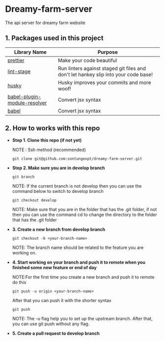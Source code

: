 # Dreamy-farm-server

The api server for dreamy farm website

## 1. Packages used in this project

| Library Name                                                                            | Purpose                                                                             |
| --------------------------------------------------------------------------------------- | ----------------------------------------------------------------------------------- |
| [prettier](https://www.npmjs.com/package/prettier)                                      | Make your code beautiful                                                            |
| [lint-stage](https://github.com/okonet/lint-staged)                                     | Run linters against staged git files and don't let hankey slip into your code base! |
| [husky](https://github.com/typicode/husky)                                              | Husky improves your commits and more woof!                                          |
| [babel-plugin-module-resolver](https://github.com/tleunen/babel-plugin-module-resolver) | Convert jsx syntax                                                                  |
| [babel](https://babeljs.io)                                                             | Convert jsx syntax                                                                  |

## 2. How to works with this repo

- **Step 1. Clone this repo (if not yet)**

  NOTE : Ssh method (recommended)

  ```
  git clone git@github.com:sontungexpt/dreamy-farm-server.git
  ```

- **Step 2. Make sure you are in develop branch**

  ```
  git branch
  ```

  NOTE: If the current branch is not develop then you can use the command below to switch to develop branch

  ```
  git checkout develop
  ```

  NOTE: Make sure that you are in the folder that has the .git folder, if not
  then you can use the command cd to change the directory to the folder that has the .git folder

- **3. Create a new branch from develop branch**

  ```
  git checkout -b <your-branch-name>
  ```

  NOTE: The branch name should be related to the feature you are working on.

- **4. Start working on your branch and push it to remote when you finished some new feature or end of day**

  NOTE:For the first time you create a new branch and push it to remote do this

  ```
  git push -u origin <your-branch-name>
  ```

  After that you can push it with the shorter syntax

  ```
  git push
  ```

  NOTE: The -u flag help you to set up the upstream branch. After that, you can use git push without any flag.

- **5. Create a pull request to develop branch**
